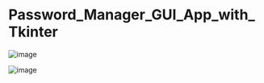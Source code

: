 # Password_Manager_GUI_App_with_Tkinter

![image](https://user-images.githubusercontent.com/72870423/201520439-18d22231-8aa2-4641-aac5-6a0032b7dfb0.png)

![image](https://user-images.githubusercontent.com/72870423/201520383-182d312d-12e5-4e7f-b8db-88a255d4d9d9.png)
